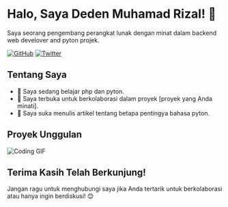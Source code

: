 # Halo, Saya Deden Muhamad Rizal! 👋

<!-- Pengenalan Singkat -->
Saya seorang pengembang perangkat lunak dengan minat dalam backend web develover and pyton projek.

<!-- Tambahkan Ikon Sosial Media -->
[![GitHub](https://img.shields.io/badge/-GitHub-black?style=flat-square&logo=github&logoColor=white)](https://github.com/username)
[![Twitter](https://img.shields.io/badge/-Twitter-1DA1F2?style=flat-square&logo=twitter&logoColor=white)](https://twitter.com/username)

<!-- Tentang Saya -->
## Tentang Saya
- 🌱 Saya sedang belajar php dan pyton.
- 👯 Saya terbuka untuk berkolaborasi dalam proyek [proyek yang Anda minati].
- 📝 Saya suka menulis artikel tentang betapa pentingya bahasa pyton.

<!-- Proyek Unggulan -->
## Proyek Unggulan

<!-- Tambahan: GIF atau Gambar -->
<img src="https://media.giphy.com/media/3o7aD4YXm5v4a5M1L6/giphy.gif" alt="Coding GIF">

<!-- Akhir Kata -->
## Terima Kasih Telah Berkunjung!
Jangan ragu untuk menghubungi saya jika Anda tertarik untuk berkolaborasi atau hanya ingin berdiskusi! 😊
